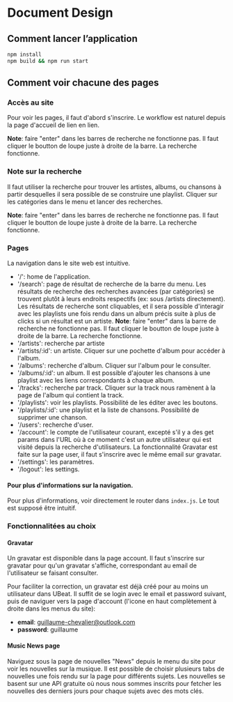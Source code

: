 # Document Design


## Comment lancer l’application

```bash
npm install
npm build && npm run start
```


## Comment voir chacune des pages

### Accès au site

Pour voir les pages, il faut d'abord s'inscrire. Le workflow est naturel depuis la page d'accueil de lien en lien. 

**Note**: faire "enter" dans les barres de recherche ne fonctionne pas. Il faut cliquer le boutton de loupe juste à droite de la barre. La recherche fonctionne. 


### Note sur la recherche

Il faut utiliser la recherche pour trouver les artistes, albums, ou chansons à partir desquelles il sera possible de se construire une playlist. Cliquer sur les catégories dans le menu et lancer des recherches. 

**Note**: faire "enter" dans les barres de recherche ne fonctionne pas. Il faut cliquer le boutton de loupe juste à droite de la barre. La recherche fonctionne. 


### Pages

La navigation dans le site web est intuitive. 

  - '/': home de l'application.
  - '/search': page de résultat de recherche de la barre du menu. Les résultats de recherche des recherches avancées (par catégories) se trouvent plutôt à leurs endroits respectifs (ex: sous /artists directement). Les résultats de recherche sont cliquables, et il sera possible d'interagir avec les playlists une fois rendu dans un album précis suite à plus de clicks si un résultat est un artiste. **Note**: faire "enter" dans la barre de recherche ne fonctionne pas. Il faut cliquer le boutton de loupe juste à droite de la barre. La recherche fonctionne. 
  - '/artists': recherche par artiste
  - '/artists/:id': un artiste. Cliquer sur une pochette d'album pour accéder à l'album.
  - '/albums': recherche d'album. Cliquer sur l'album pour le consulter. 
  - '/albums/:id': un album. Il est possible d'ajouter les chansons à une playlist avec les liens correspondants à chaque album.
  - '/tracks': recherche par track. Cliquer sur la track nous ramènent à la page de l'album qui contient la track. 
  - '/playlists': voir les playlists. Possibilité de les éditer avec les boutons. 
  - '/playlists/:id': une playlist et la liste de chansons. Possibilité de supprimer une chanson. 
  - '/users': recherche d'user.
  - '/account': le compte de l'utilisateur courant, excepté s'il y a des get params dans l'URL où à ce moment c'est un autre utilisateur qui est visité depuis la recherche d'utilisateurs. La fonctionnalité Gravatar est faite sur la page user, il faut s'inscrire avec le même email sur gravatar. 
  - '/settings': les paramètres.
  - '/logout': les settings.


#### Pour plus d'informations sur la navigation.

Pour plus d'informations, voir directement le router dans `index.js`. Le tout est supposé être intuitif. 


### Fonctionnalitées au choix


#### Gravatar

Un gravatar est disponible dans la page account. Il faut s'inscrire sur gravatar pour qu'un gravatar s'affiche, correspondant au email de l'utilisateur se faisant consulter. 

Pour faciliter la correction, un gravatar est déjà créé pour au moins un utilisateur dans UBeat. Il suffit de se login avec le email et password suivant, puis de naviguer vers la page d'account (l'icone en haut complètement à droite dans les menus du site): 
- **email**: guillaume-chevalier@outlook.com
- **password**: guillaume


#### Music News page

Naviguez sous la page de nouvelles "News" depuis le menu du site pour voir les nouvelles sur la musique. Il est possible de choisir plusieurs tabs de nouvelles une fois rendu sur la page pour différents sujets. Les nouvelles se basent sur une API gratuite où nous nous sommes inscrits pour fetcher les nouvelles des derniers jours pour chaque sujets avec des mots clés. 

